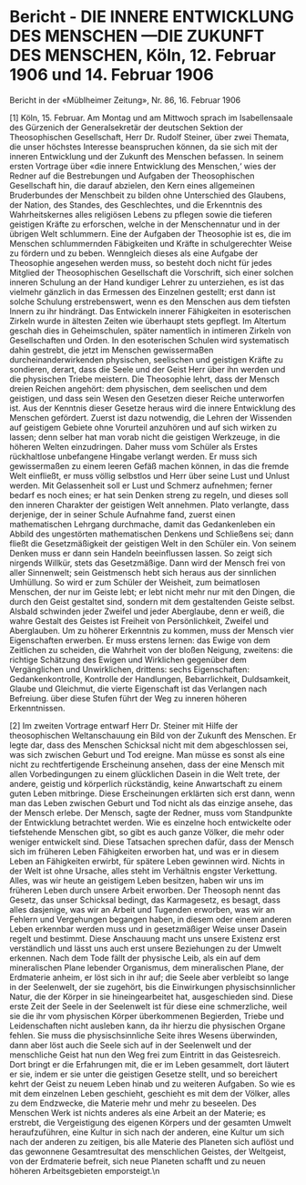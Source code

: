 # Bericht - DIE INNERE ENTWICKLUNG DES MENSCHEN —DIE ZUKUNFT DES MENSCHEN, Köln, 12. Februar 1906 und 14. Februar 1906

Bericht in der «Müblheimer Zeitung», Nr. 86, 16. Februar 1906

[1] Köln, 15. Februar. Am Montag und am Mittwoch sprach im Isabellensaale des Gürzenich der Generalsekretär der deutschen Sektion der Theosophischen Gesellschaft, Herr Dr. Rudolf Steiner, über zwei Themata, die unser höchstes Interesse beanspruchen können, da sie sich mit der inneren Entwicklung und der Zukunft des Menschen befassen. In seinem ersten Vortrage über «die innere Entwicklung des Menschen,‘ wies der Redner auf die Bestrebungen und Aufgaben der Theosophischen Gesellschaft hin, die darauf abzielen, den Kern eines allgemeinen Bruderbundes der Menschbeit zu bilden ohne Unterschied des Glaubens, der Nation, des Standes, des Geschlechtes, und die Erkenntnis des Wahrheitskernes alles religiösen Lebens zu pflegen sowie die tieferen geistigen Kräfte zu erforschen, welche in der Menschennatur und in der übrigen Welt schlummern. Eine der Aufgaben der Theosophie ist es, die im Menschen schlummernden Fäbigkeiten und Kräfte in schulgerechter Weise zu fördern und zu beben. Wenngleich dieses als eine Aufgabe der Theosophie angesehen werden muss, so besteht doch nicht für jedes Mitglied der Theosophischen Gesellschaft die Vorschrift, sich einer solchen inneren Schulung an der Hand kundiger Lehrer zu unterziehen, es ist das vielmehr gänzlich in das Ermessen des Einzelnen gestellt; erst dann ist solche Schulung erstrebenswert, wenn es den Menschen aus dem tiefsten Innern zu ihr hindrängt. Das Entwickeln innerer Fähigkeiten in esoterischen Zirkeln wurde in ältesten Zeiten wie überhaupt stets gepflegt. Im Altertum geschah dies in Geheimschulen, später namentlich in intimeren Zirkeln von Gesellschaften und Orden. In den esoterischen Schulen wird systematisch dahin gestrebt, die jetzt im Menschen gewissermaBen durcheinanderwirkenden physischen, seelischen und geistigen Kräfte zu sondieren, derart, dass die Seele und der Geist Herr über ihn werden und die physischen Triebe meistern. Die Theosophie lehrt, dass der Mensch dreien Reichen angehört: dem physischen, dem seelischen und dem geistigen, und dass sein Wesen den Gesetzen dieser Reiche unterworfen ist. Aus der Kenntnis dieser Gesetze heraus wird die innere Entwicklung des Menschen gefördert. Zuerst ist dazu notwendig, die Lehren der Wissenden auf geistigem Gebiete ohne Vorurteil anzuhören und auf sich wirken zu lassen; denn selber hat man vorab nicht die geistigen Werkzeuge, in die höheren Welten einzudringen. Daher muss vom Schüler als Erstes rückhaltlose unbefangene Hingabe verlangt werden. Er muss sich gewissermaßen zu einem leeren Gefäß machen können, in das die fremde Welt einfließt, er muss völlig selbstlos und Herr über seine Lust und Unlust werden. Mit Gelassenheit soll er Lust und Schmerz aufnehmen; ferner bedarf es noch eines; er hat sein Denken streng zu regeln, und dieses soll den inneren Charakter der geistigen Welt annehmen. Plato verlangte, dass derjenige, der in seiner Schule Aufnahme fand, zuerst einen mathematischen Lehrgang durchmache, damit das Gedankenleben ein Abbild des ungestörten mathematischen Denkens und Schließens sei; dann fließt die Gesetzmäßigkeit der geistigen Welt in den Schüler ein. Von seinem Denken muss er dann sein Handeln beeinflussen lassen. So zeigt sich nirgends Willkür, stets das Gesetzmäßige. Dann wird der Mensch frei von aller Sinnenwelt; sein Geistmensch hebt sich heraus aus der sinnlichen Umhüllung. So wird er zum Schüler der Weisheit, zum beimatlosen Menschen, der nur im Geiste lebt; er lebt nicht mehr nur mit den Dingen, die durch den Geist gestaltet sind, sondern mit dem gestaltenden Geiste selbst. Alsbald schwinden jeder Zweifel und jeder Aberglaube, denn er weiß, die wahre Gestalt des Geistes ist Freiheit von Persönlichkeit, Zweifel und Aberglauben. Um zu höherer Erkenntnis zu kommen, muss der Mensch vier Eigenschaften erwerben. Er muss erstens lernen: das Ewige von dem Zeitlichen zu scheiden, die Wahrheit von der bloßen Neigung, zweitens: die richtige Schätzung des Ewigen und Wirklichen gegenüber dem Vergänglichen und Unwirklichen, drittens: sechs Eigenschaften: Gedankenkontrolle, Kontrolle der Handlungen, Bebarrlichkeit, Duldsamkeit, Glaube und Gleichmut, die vierte Eigenschaft ist das Verlangen nach Befreiung. über diese Stufen führt der Weg zu inneren höheren Erkenntnissen.

[2] Im zweiten Vortrage entwarf Herr Dr. Steiner mit Hilfe der theosophischen Weltanschauung ein Bild von der Zukunft des Menschen. Er legte dar, dass des Menschen Schicksal nicht mit dem abgeschlossen sei, was sich zwischen Geburt und Tod ereigne. Man müsse es sonst als eine nicht zu rechtfertigende Erscheinung ansehen, dass der eine Mensch mit allen Vorbedingungen zu einem glücklichen Dasein in die Welt trete, der andere, geistig und körperlich rückständig, keine Anwartschaft zu einem guten Leben mitbringe. Diese Erscheinungen erklärten sich erst dann, wenn man das Leben zwischen Geburt und Tod nicht als das einzige ansehe, das der Mensch erlebe. Der Mensch, sagte der Redner, muss vom Standpunkte der Entwicklung betrachtet werden. Wie es einzelne hoch entwickelte oder tiefstehende Menschen gibt, so gibt es auch ganze Völker, die mehr oder weniger entwickelt sind. Diese Tatsachen sprechen dafür, dass der Mensch sich im früheren Leben Fähigkeiten erworben hat, und was er in diesem Leben an Fähigkeiten erwirbt, für spätere Leben gewinnen wird. Nichts in der Welt ist ohne Ursache, alles steht im Verhältnis engster Verkettung. Alles, was wir heute an geistigem Leben besitzen, haben wir uns im früheren Leben durch unsere Arbeit erworben. Der Theosoph nennt das Gesetz, das unser Schicksal bedingt, das Karmagesetz, es besagt, dass alles dasjenige, was wir an Arbeit und Tugenden erworben, was wir an Fehlern und Vergehungen begangen haben, in diesem oder einem anderen Leben erkennbar werden muss und in gesetzmäßiger Weise unser Dasein regelt und bestimmt. Diese Anschauung macht uns unsere Existenz erst verständlich und lässt uns auch erst unsere Beziehungen zu der Umwelt erkennen. Nach dem Tode fällt der physische Leib, als ein auf dem mineralischen Plane lebender Organismus, dem mineralischen Plane, der Erdmaterie anheim, er löst sich in ihr auf; die Seele aber verbleibt so lange in der Seelenwelt, der sie zugehört, bis die Einwirkungen physischsinnlicher Natur, die der Körper in sie hineingearbeitet hat, ausgeschieden sind. Diese erste Zeit der Seele in der Seelenwelt ist für diese eine schmerzliche, weil sie die ihr vom physischen Körper überkommenen Begierden, Triebe und Leidenschaften nicht ausleben kann, da ihr hierzu die physischen Organe fehlen. Sie muss die physischsinnliche Seite ihres Wesens überwinden, dann aber löst auch die Seele sich auf in der Seelenwelt und der menschliche Geist hat nun den Weg frei zum Eintritt in das Geistesreich. Dort bringt er die Erfahrungen mit, die er im Leben gesammelt, dort läutert er sie, indem er sie unter die geistigen Gesetze stellt, und so bereichert kehrt der Geist zu neuem Leben hinab und zu weiteren Aufgaben. So wie es mit dem einzelnen Leben geschieht, geschieht es mit dem der Völker, alles zu dem Endzwecke, die Materie mehr und mehr zu beseelen. Des Menschen Werk ist nichts anderes als eine Arbeit an der Materie; es erstrebt, die Vergeistigung des eigenen Körpers und der gesamten Umwelt heraufzuführen, eine Kultur in sich nach der anderen, eine Kultur um sich nach der anderen zu zeitigen, bis alle Materie des Planeten sich auflöst und das gewonnene Gesamtresultat des menschlichen Geistes, der Weltgeist, von der Erdmaterie befreit, sich neue Planeten schafft und zu neuen höheren Arbeitsgebieten emporsteigt.\n
